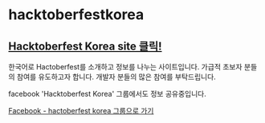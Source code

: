 # hacktoberfestkorea

## [Hacktoberfest Korea site 클릭!](https://www.hacktoberfestkorea.com/)

한국어로 Hactoberfest를 소개하고 정보를 나누는 사이트입니다.
가급적 초보자 분들의 참여를 유도하고자 합니다.
개발자 분들의 많은 참여를 부탁드립니다.

facebook 'Hacktoberfest Korea' 그룹에서도 정보 공유중입니다.

[Facebook - hactoberfest korea 그룹으로 가기](https://www.facebook.com/groups/788404381916128/?ref=share)

